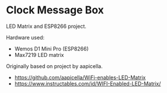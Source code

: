 # Clock Message Box
LED Matrix and ESP8266 project.

Hardware used:
- Wemos D1 Mini Pro (ESP8266)
- Max7219 LED matrix

Originally based on project by aapicella.
- https://github.com/aapicella/WiFi-enables-LED-Matrix
- https://www.instructables.com/id/WIFI-Enabled-LED-Matrix/
